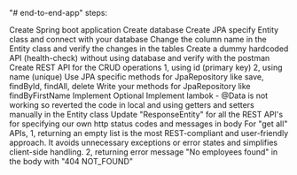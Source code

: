 "# end-to-end-app" steps:

Create Spring boot application
Create database
Create JPA specify Entity class and connect with your database
Change the column name in the Entity class and verify the changes in the tables
Create a dummy hardcoded API (health-check) without using database and verify with the postman
Create REST API for the CRUD operations
  1, using id (primary key)
  2, using name (unique)
Use JPA specific methods for JpaRepository like save, findById, findAll, delete
Write your methods for JpaRepository like findByFirstName
Implement Optional
Implement lambok - @Data is not working so reverted the code in local and using getters and setters manually in the Entity class
Update "ResponseEntity" for all the REST API's for specifying our own http status codes and messages in body
For "get all" APIs, 
  1, returning an empty list is the most REST-compliant and user-friendly approach. It avoids unnecessary exceptions or error states and simplifies client-side handling.
  2, returning error message "No employees found" in the body with "404 NOT_FOUND"
